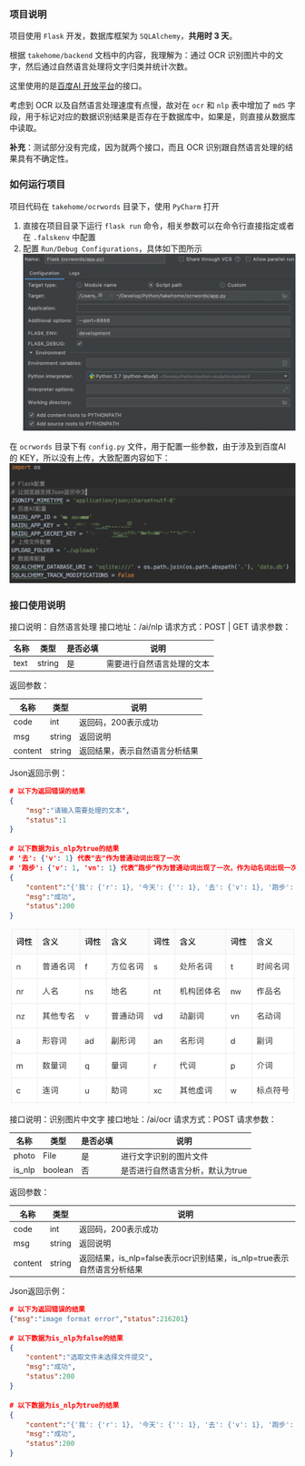### 项目说明
项目使用 `Flask` 开发，数据库框架为 `SQLAlchemy`，**共用时 3 天**。

根据 `takehome/backend` 文档中的内容，我理解为：通过 OCR 识别图片中的文字，然后通过自然语言处理将文字归类并统计次数。

这里使用的是[百度AI 开放平台](https://ai.baidu.com)的接口。

考虑到 OCR 以及自然语言处理速度有点慢，故对在 `ocr` 和 `nlp` 表中增加了 `md5` 字段，用于标记对应的数据识别结果是否存在于数据库中，如果是，则直接从数据库中读取。

**补充**：测试部分没有完成，因为就两个接口，而且 OCR 识别跟自然语言处理的结果具有不确定性。

### 如何运行项目
项目代码在 `takehome/ocrwords` 目录下，使用 `PyCharm` 打开
1. 直接在项目目录下运行 `flask run` 命令，相关参数可以在命令行直接指定或者在 `.falskenv` 中配置
2. 配置 `Run/Debug Configurations`，具体如下图所示
![](images/15880837871801.jpg)

在 `ocrwords` 目录下有 `config.py` 文件，用于配置一些参数，由于涉及到百度AI 的 KEY，所以没有上传，大致配置内容如下：
![](images/15880838832563.jpg)


### 接口使用说明
接口说明：自然语言处理
接口地址：/ai/nlp
请求方式：POST | GET
请求参数：

| 名称 | 类型 | 是否必填 | 说明 |
| --- | --- | --- | --- |
| text | string | 是 | 需要进行自然语言处理的文本 |

返回参数：

| 名称 | 类型 | 说明 |
| --- | --- | --- |
| code | int | 返回码，200表示成功  |
| msg | string | 返回说明  |
| content | string | 返回结果，表示自然语言分析结果  |

Json返回示例：

```json
# 以下为返回错误的结果
{
    "msg":"请输入需要处理的文本",
    "status":1
}

# 以下数据为is_nlp为true的结果
# '去': {'v': 1} 代表"去"作为普通动词出现了一次
# '跑步': {'v': 1, 'vn': 1} 代表”跑步“作为普通动词出现了一次，作为动名词出现一次，合计出现两次
{
    "content":"{'我': {'r': 1}, '今天': {'': 1}, '去': {'v': 1}, '跑步': {'v': 1, 'vn': 1}, '了': {'xc': 1}, '，': {'w': 1}, '是': {'v': 1}, '件': {'q': 1}, '愉快': {'a': 1}, '的': {'u': 1}, '事': {'n': 1}}",
    "msg":"成功",
    "status":200
}
```

![](images/15880793364797.jpg)


接口说明：识别图片中文字
接口地址：/ai/ocr
请求方式：POST
请求参数：

| 名称 | 类型 | 是否必填 | 说明 |
| --- | --- | --- | --- |
| photo | File | 是 | 进行文字识别的图片文件 |
| is_nlp | boolean | 否 | 是否进行自然语言分析，默认为true |

返回参数：

| 名称 | 类型 | 说明 |
| --- | --- | --- |
| code | int | 返回码，200表示成功  |
| msg | string | 返回说明  |
| content | string | 返回结果，is_nlp=false表示ocr识别结果，is_nlp=true表示自然语言分析结果  |

Json返回示例：

```json
# 以下为返回错误的结果
{"msg":"image format error","status":216201}

# 以下数据为is_nlp为false的结果
{
    "content":"选取文件未选择文件提交",
    "msg":"成功",
    "status":200
}

# 以下数据为is_nlp为true的结果
{
    "content":"{'我': {'r': 1}, '今天': {'': 1}, '去': {'v': 1}, '跑步': {'v': 1, 'vn': 1}, '了': {'xc': 1}, '，': {'w': 1}, '是': {'v': 1}, '件': {'q': 1}, '愉快': {'a': 1}, '的': {'u': 1}, '事': {'n': 1}}",
    "msg":"成功",
    "status":200
}
```


